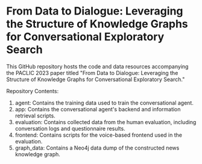 # From Data to Dialogue: Leveraging the Structure of Knowledge Graphs for Conversational Exploratory Search
This GitHub repository hosts the code and data resources accompanying the PACLIC 2023 paper titled "From Data to Dialogue: Leveraging the Structure of Knowledge Graphs for Conversational Exploratory Search."

Repository Contents:

1. agent: Contains the training data used to train the conversational agent.
2. app: Contains the conversational agent's backend and information retrieval scripts.
3. evaluation: Contains collected data from the human evaluation, including conversation logs and questionnaire results.
4. frontend: Contains scripts for the voice-based frontend used in the evaluation.
5. graph_data: Contains a Neo4j data dump of the constructed news knowledge graph.



